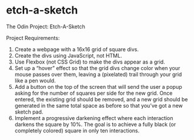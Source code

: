 # etch-a-sketch
The Odin Project: Etch-A-Sketch

Project Requirements:
1. Create a webpage with a 16x16 grid of square divs.
2. Create the divs using JavaScript, not HTML.
3. Use Flexbox (not CSS Grid) to make the divs appear as a grid.
4. Set up a “hover” effect so that the grid divs change color when your mouse passes over them, leaving a (pixelated) trail through your grid like a pen would.
5. Add a button on the top of the screen that will send the user a popup asking for the number of squares per side for the new grid. Once entered, the existing grid should be removed, and a new grid should be generated in the same total space as before so that you’ve got a new sketch pad.
6. Implement a progressive darkening effect where each interaction darkens the square by 10%. The goal is to achieve a fully black (or completely colored) square in only ten interactions.
